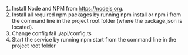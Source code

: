1. Install Node and NPM from https://nodejs.org.
2. Install all required npm packages by running npm install or npm i from the command line in the project root folder (where the package.json is located).
3. Change config fail ./api/config.ts
4. Start the service by running npm start from the command line in the project root folder
